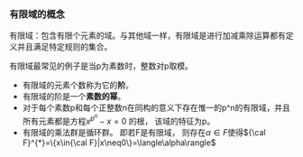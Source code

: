 ### 有限域的概念
有限域：包含有限个元素的域。与其他域一样，有限域是进行加减乘除运算都有定义并且满足特定规则的集合。

有限域最常见的例子是当p为素数时，整数对p取模。

- 有限域的元素个数称为它的**阶**。
- 有限域的阶是一个**素数的幂**。
- 对于每个素数p和每个正整数n在同构的意义下存在惟一的p^n的有限域，并且所有元素都是方程$x^{p^{n}}-x=0$  的根， 该域的特征为p。
- 有限域的乘法群是循环群。 即若F是有限域， 则存在$\alpha\in F$使得${\cal F}^{*}=\{x\in{\cal F}|x\neq0\}=\langle\alpha\rangle$